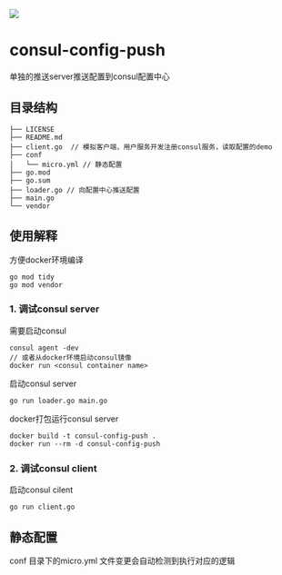 <a title="Hits" target="_blank" href="https://github.com/xuyiwenak/consul-config-push"><img src="https://hits.b3log.org/b3log/hits.svg"></a>
# consul-config-push

单独的推送server推送配置到consul配置中心

## 目录结构  
```
├── LICENSE
├── README.md
├── client.go  // 模拟客户端，用户服务开发注册consul服务，读取配置的demo
├── conf
│   └── micro.yml // 静态配置
├── go.mod
├── go.sum
├── loader.go // 向配置中心推送配置
├── main.go
└── vendor
```  

## 使用解释
方便docker环境编译
```
go mod tidy
go mod vendor
```
### 1. 调试consul server
需要启动consul
```
consul agent -dev
// 或者从docker环境启动consul镜像
docker run <consul container name>
```
启动consul server
```
go run loader.go main.go
```
docker打包运行consul server
```
docker build -t consul-config-push .
docker run --rm -d consul-config-push
```
### 2. 调试consul client
启动consul cilent  
```
go run client.go
```
## 静态配置
conf 目录下的micro.yml 文件变更会自动检测到执行对应的逻辑




